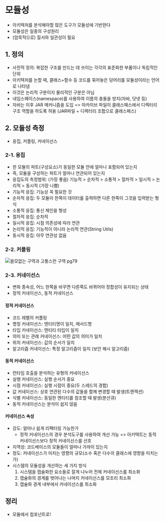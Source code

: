 # 모듈성

- 아키텍처를 분석해야할 많은 도구가 모듈성에 기반한다
- 모듈성은 일종의 구성원리
- (암묵적으로) 질서와 일관성이 필요

## 1. 정의
- 사전적 정의: 복잡한 구조를 만드는 데 쓰이는 각각의 표준화한 부품이나 독립적인 단위
- 아키텍처를 논할 때, 클래스+함수 등 코드를 묶어놓은 덩어리를 모듈성이라는 언어로 나타냄
- 이것은 논리적 구분이지 물리적인 구분은 아님
- 네임스페이스(namespace)를 사용하여 이름의 충돌을 방지(자바, 닷넷 등)
- 자바는 이후 JAR 메커니즘을 도입 => 아카이브 파일이 클래스패스에서 디렉터리 구조 역할을 하도록 허용 (JAR파일 + 디렉터리 조합으로 클래스패스)

## 2. 모듈성 측정
- 응집, 커플링, 커네이선스

### 2-1. 응집
- 한 모듈의 파트(구성요소)가 동일한 모듈 안에 얼마나 포함되어 있는지
- 즉, 모듈을 구성하는 파트가 얼마나 연관되어 있는지
- 응집도의 측정범위: (가장 좋음) 기능적 > 순차적 > 소통적 > 절차적 > 일시적 > 논리적 > 동시적 (가장 나쁨)
- 기능적 응집: 기능상 꼭 필요한 것
- 순차적 응집: 두 모듈이 한쪽이 데이터를 출력하면 다른 한쪽이 그것을 입력받는 형식
- 소통적 응집: 통신 체인을 형성
- 절차적 응집: 순차적
- 일시적 응집: 시점 의존성에 따라 연관
- 논리적 응집: 기능적이 아니라 논리적 연관(String Utils)
- 동시적 응집: 아무 연관성 없음

### 2-2. 커플링
![쓸모없는 구역과 고통스런 구역 pg79](./79pg.png)

### 2-3. 커네이선스
- 변화 종속성, 어느 한쪽을 바꾸면 다른쪽도 바뀌어야 정합성이 유지되는 상태
- 정적 커네이선스, 동적 커네이선스

#### 정적 커네이선스
- 코드 레벨의 커플링
- 명칭 커네이선스: 엔티티명이 일치, 메서드명
- 타입 커네이선스: 엔티티 타입이 일치
- 의미 또는 관례 커네이선스: 어떤 값의 의미가 일치
- 위치 커네이선스: 값의 순서가 일치
- 알고리즘 커네이선스: 특정 알고리즘이 일치 (보안 해시 알고리즘)

#### 동적 커네이선스
- 런타임 호출을 분석하는 유형의 커네이선스
- 실행 커네이선스: 실행 순서가 중요
- 시점 커네이선스: 실행 시점이 중요(두 스레드의 경합)
- 값 커네이선스: 상호 연관된 다수의 값들을 함께 변경할 때 발생(트랜잭션)
- 식별 커네이선스: 동일한 엔티티를 참조할 때 발생(분산큐)
- 동적 커네이선스는 분석이 쉽지 않음

#### 커네이선스 속성
- 강도: 얼마나 쉽게 리팩터링 가능한가
  - 정적 커네이선스의 경우 분석도구를 사용하여 개선 가능 => 아키텍트는 동적 커네이선스보다 정적 커네이선스를 선호
- 지역성: 코드베이스의 모듈들이 얼마나 가까이 있는지
- 정도: 커네이선스가 미치는 영향의 규모(소수 혹은 다수의 클래스에 영향을 미치는가)
- 시스템의 모듈성을 개선하는 세 가지 방식
  1. 시스템을 캡슐화한 요소들로 잘게 나누어 전체 커네이선스를 최소화
  2. 캡슐화의 경계를 벗어나는 나머지 커네이선스를 모조리 최소화
  3. 캡슐화 경계 내부에서 커네이선스를 최소화

## 정리
- 모듈에서 컴포넌트로!
